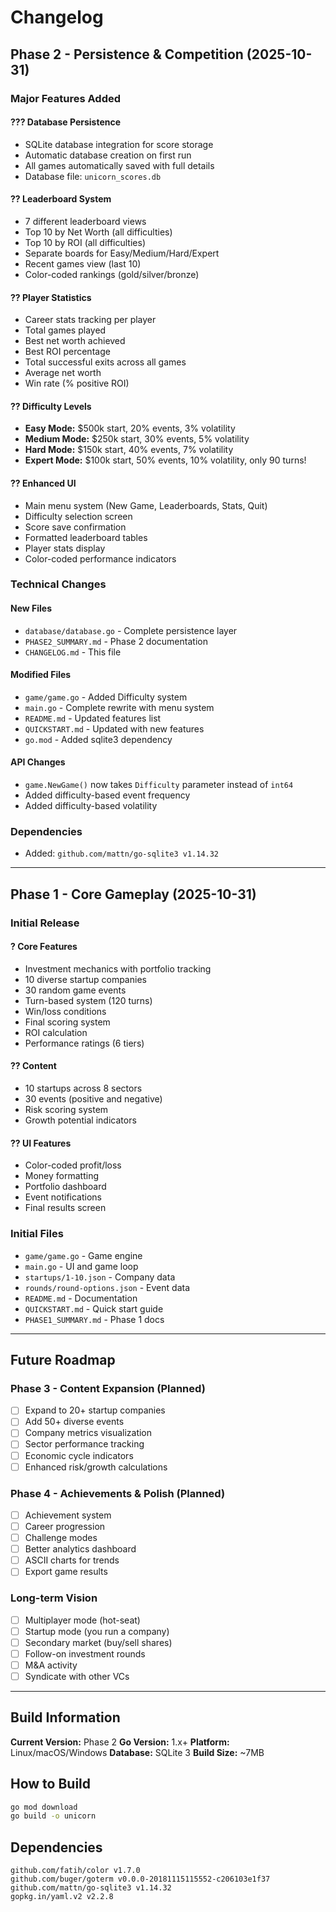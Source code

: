 # Changelog

## Phase 2 - Persistence & Competition (2025-10-31)

### Major Features Added

#### ??? Database Persistence
- SQLite database integration for score storage
- Automatic database creation on first run
- All games automatically saved with full details
- Database file: `unicorn_scores.db`

#### ?? Leaderboard System
- 7 different leaderboard views
- Top 10 by Net Worth (all difficulties)
- Top 10 by ROI (all difficulties)
- Separate boards for Easy/Medium/Hard/Expert
- Recent games view (last 10)
- Color-coded rankings (gold/silver/bronze)

#### ?? Player Statistics
- Career stats tracking per player
- Total games played
- Best net worth achieved
- Best ROI percentage
- Total successful exits across all games
- Average net worth
- Win rate (% positive ROI)

#### ?? Difficulty Levels
- **Easy Mode:** $500k start, 20% events, 3% volatility
- **Medium Mode:** $250k start, 30% events, 5% volatility
- **Hard Mode:** $150k start, 40% events, 7% volatility
- **Expert Mode:** $100k start, 50% events, 10% volatility, only 90 turns!

#### ?? Enhanced UI
- Main menu system (New Game, Leaderboards, Stats, Quit)
- Difficulty selection screen
- Score save confirmation
- Formatted leaderboard tables
- Player stats display
- Color-coded performance indicators

### Technical Changes

#### New Files
- `database/database.go` - Complete persistence layer
- `PHASE2_SUMMARY.md` - Phase 2 documentation
- `CHANGELOG.md` - This file

#### Modified Files
- `game/game.go` - Added Difficulty system
- `main.go` - Complete rewrite with menu system
- `README.md` - Updated features list
- `QUICKSTART.md` - Updated with new features
- `go.mod` - Added sqlite3 dependency

#### API Changes
- `game.NewGame()` now takes `Difficulty` parameter instead of `int64`
- Added difficulty-based event frequency
- Added difficulty-based volatility

### Dependencies
- Added: `github.com/mattn/go-sqlite3 v1.14.32`

---

## Phase 1 - Core Gameplay (2025-10-31)

### Initial Release

#### ? Core Features
- Investment mechanics with portfolio tracking
- 10 diverse startup companies
- 30 random game events
- Turn-based system (120 turns)
- Win/loss conditions
- Final scoring system
- ROI calculation
- Performance ratings (6 tiers)

#### ?? Content
- 10 startups across 8 sectors
- 30 events (positive and negative)
- Risk scoring system
- Growth potential indicators

#### ?? UI Features
- Color-coded profit/loss
- Money formatting
- Portfolio dashboard
- Event notifications
- Final results screen

### Initial Files
- `game/game.go` - Game engine
- `main.go` - UI and game loop
- `startups/1-10.json` - Company data
- `rounds/round-options.json` - Event data
- `README.md` - Documentation
- `QUICKSTART.md` - Quick start guide
- `PHASE1_SUMMARY.md` - Phase 1 docs

---

## Future Roadmap

### Phase 3 - Content Expansion (Planned)
- [ ] Expand to 20+ startup companies
- [ ] Add 50+ diverse events
- [ ] Company metrics visualization
- [ ] Sector performance tracking
- [ ] Economic cycle indicators
- [ ] Enhanced risk/growth calculations

### Phase 4 - Achievements & Polish (Planned)
- [ ] Achievement system
- [ ] Career progression
- [ ] Challenge modes
- [ ] Better analytics dashboard
- [ ] ASCII charts for trends
- [ ] Export game results

### Long-term Vision
- [ ] Multiplayer mode (hot-seat)
- [ ] Startup mode (you run a company)
- [ ] Secondary market (buy/sell shares)
- [ ] Follow-on investment rounds
- [ ] M&A activity
- [ ] Syndicate with other VCs

---

## Build Information

**Current Version:** Phase 2
**Go Version:** 1.x+
**Platform:** Linux/macOS/Windows
**Database:** SQLite 3
**Build Size:** ~7MB

## How to Build

```bash
go mod download
go build -o unicorn
```

## Dependencies

```
github.com/fatih/color v1.7.0
github.com/buger/goterm v0.0.0-20181115115552-c206103e1f37
github.com/mattn/go-sqlite3 v1.14.32
gopkg.in/yaml.v2 v2.2.8
```
